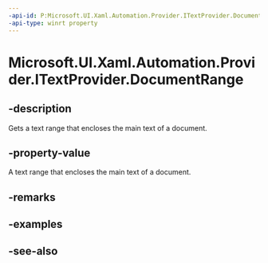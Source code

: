 ```yaml
---
-api-id: P:Microsoft.UI.Xaml.Automation.Provider.ITextProvider.DocumentRange
-api-type: winrt property
---
```


<!-- Property syntax
public Windows.UI.Xaml.Automation.Provider.ITextRangeProvider DocumentRange { get; }
-->

# Microsoft.UI.Xaml.Automation.Provider.ITextProvider.DocumentRange

## -description
Gets a text range that encloses the main text of a document.

## -property-value
A text range that encloses the main text of a document.

## -remarks

## -examples

## -see-also
